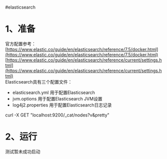 #elasticsearch

1、准备
====
官方配置参考：  
[https://www.elastic.co/guide/en/elasticsearch/reference/7.5/docker.html](https://www.elastic.co/guide/en/elasticsearch/reference/7.5/docker.html)  
[https://www.elastic.co/guide/en/elasticsearch/reference/current/settings.html](https://www.elastic.co/guide/en/elasticsearch/reference/current/settings.html)  
Elasticsearch具有三个配置文件：

- elasticsearch.yml 用于配置Elasticsearch
- jvm.options 用于配置Elasticsearch JVM设置
- log4j2.properties 用于配置Elasticsearch日志记录


curl -X GET "localhost:9200/_cat/nodes?v&pretty"

2、运行
====
测试暂未成功启动



